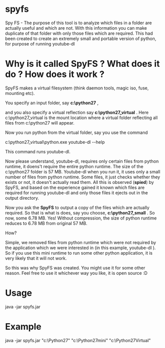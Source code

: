# spyfs
Spy FS - The purpose of this tool is to analyze which files in a folder are actually useful and which are not. With this information you can make duplicate of that folder with only those files which are required. This had been created to create an extremely small and portable version of python, for purpose of running youtube-dl


# Why is it called SpyFS ? What does it do ? How does it work ?
SpyFS makes a virtual filesystem (think daemon tools, magic iso, fuse, mounting etc).

You specify an input folder, say **c:\python27** ,

and you also specify a virtual reflection say **c:\python27_virtual** . Here c:\python27_virtual is the mount location where a virtual folder reflecting all files from c:\python27 will appear. 

Now you run python from the virtual folder, say you use the command

c:\python27_virtual\python.exe youtube-dl --help

This command runs youtube-dl.

Now please understand, youtube-dl, requires only certain files from python runtime, it doens't require the entire python runtime. The size of the c:\python27 folder is 57 MB. Youtube-dl when you run it, it uses only a small number of files from python runtime. Some files, it just checks whether they exists or not, it doesn't actually read them. All this is observed (**spied**) by SpyFS, and based on the experience gained it known which files are required for running youtube-dl and only those files it ejects out in the output directory.


Now you ask the **SpyFS** to output a copy of the files which are actually required. So that is what is does, say you choose, **c:\python27_small** . So now, some 6.78 MB. Yes! Without compression, the size of python runtime reduces to 6.78 MB from original 57 MB. 

How? 

Simple, we removed files from python runtime which were not required by the application which we were interested in (in this example, youtube-dl ). So if you use this mini runtime to run some other python application, it is very likely that it will not work.

So this was why SpyFS was created. You might use it for some other reason. Feel free to use it whichever way you like, it is open source :D


# Usage
java -jar spyfs.jar <param1-source> <param2-storeTo> <param3-virtual>

# Example
java -jar spyfs.jar "c:\Python27" "c:\Python27mini" "c:\Python27Virtual"
